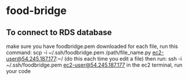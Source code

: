 # food-bridge
## To connect to RDS database
make sure you have foodbridge.pem downloaded
for each file, run this command: scp -i ~/.ssh/foodbridge.pem /path/file_name.py ec2-user@54.245.187.177:~/ (do this each time you edit a file)
then run: ssh -i ~/.ssh/foodbridge.pem ec2-user@54.245.187.177
in the ec2 terminal, run your code